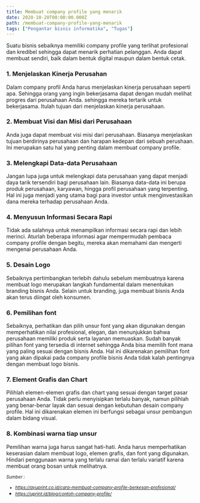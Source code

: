```yaml
---
title: Membuat company profile yang menarik
date: 2020-10-20T00:00:00.000Z
path: /membuat-company-profile-yang-menarik
tags: ["Pengantar bisnis informatika", "Tugas"]
---
```


Suatu bisnis sebaiknya memiliki company profile yang terlihat profesional dan kredibel sehingga dapat menarik perhatian pelanggan. Anda dapat membuat sendiri, baik dalam bentuk digital maupun dalam bentuk cetak.

<h3>1. Menjelaskan Kinerja Perusahan</h3>

Dalam company profil Anda harus menjelaskan kinerja perusahaan seperti apa. Sehingga orang yang ingin bekerjasama dapat dengan mudah melihat progres dari perusahaan Anda. sehingga mereka tertarik untuk bekerjasama. Itulah tujuan dari menjelaskan kinerja perusahaan.

<h3>2. Membuat Visi dan Misi dari Perusahaan</h3>

Anda juga dapat membuat visi misi dari perusahaan. Biasanya menjelaskan tujuan berdirinya perusahaan dan harapan kedepan dari sebuah perushaan. Ini merupakan satu hal yang penting dalam membuat company profile.

<h3>3. Melengkapi Data-data Perusahaan</h3>

Jangan lupa juga untuk melengkapi data perusahaan yang dapat menjadi daya tarik tersendiri bagi perusahaan lain. Biasanya data-data ini berupa produk perusahaan, karyawan, hingga profil perusahaan yang terpenting. Hal ini juga menjadi yang utama bagi para investor untuk menginvestasikan dana mereka terhadap perusahaan Anda.

<h3>4. Menyusun Informasi Secara Rapi</h3>

Tidak ada salahnya untuk menampilkan informasi secara rapi dan lebih merinci. Aturlah beberapa informasi agar mempermudah pembaca company profile dengan begitu, mereka akan memahami dan mengerti mengenai perusahaan Anda.

<h3>5. Desain Logo</h3>

Sebaiknya pertimbangkan terlebih dahulu sebelum membuatnya karena membuat logo merupakan langkah fundamental dalam menentukan branding bisnis Anda. Selain untuk branding, juga membuat bisnis Anda akan terus diingat oleh konsumen.

<h3>6. Pemilihan font</h3>

Sebaiknya, perhatikan dan pilih unsur font yang akan digunakan dengan memperhatikan nilai profesional, elegan, dan menunjukkan bahwa perusahaan memiliki produk serta layanan memuaskan. Sudah banyak pilihan font yang tersedia di internet sehingga Anda bisa memilih font mana yang paling sesuai dengan bisnis Anda. Hal ini dikarenakan pemilihan font yang akan dipakai pada company profile bisnis Anda tidak kalah pentingnya dengan membuat logo bisnis.

<h3>7. Element Grafis dan Chart</h3>

Pilihlah elemen-elemen grafis dan chart yang sesuai dengan target pasar perusahaan Anda. Tidak perlu menyisipkan terlalu banyak, namun pilihlah yang benar-benar layak dan sesuai dengan kebutuhan desain company profile. Hal ini dikarenakan elemen ini berfungsi sebagai unsur pembangun dalam bidang visual.

<h3>8. Kombinasi warna tiap unsur</h3>

Pemilihan warna juga harus sangat hati-hati. Anda harus memperhatikan keserasian dalam membuat logo, elemen grafis, dan font yang digunakan. Hindari penggunaan warna yang terlalu ramai dan terlalu variatif karena membuat orang bosan untuk melihatnya.

<i><small>Sumber :

- https://ayuprint.co.id/cara-membuat-company-profile-berkesan-profesional/
- https://uprint.id/blog/contoh-company-profile/</small>
  </i>
